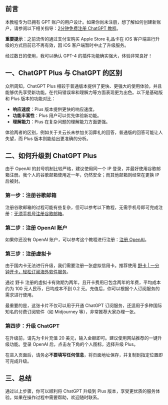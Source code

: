 ## 前言

本教程专为已拥有 GPT 账户的用户设计。如果你尚未注册，想了解如何创建新账户，请参阅以下相关指导：[2分钟免费注册 ChatGPT 教程](https://bit.ly/bewildcard)。

**重要提示**：之前流传的通过支付宝购买 Apple Store 礼品卡在 iOS 客户端进行升级的方式目前已不再有效，因 iOS 客户端暂时中止了升级服务。

经过数日的使用，我可以确认 GPT-4 的插件功能确实强大，体验非常良好！

## 一、ChatGPT Plus 与 ChatGPT 的区别

众所周知，ChatGPT Plus 相较于普通版本提供了更快、更强大的使用体验，并且能够优先享受新功能。在代码错误率和理解力等方面表现更为出色。以下是基础版和 Plus 版本的功能对比：

- **响应速度**：Plus 版本提供更快的响应速度。
- **功能丰富性**：Plus 用户可以优先体验新功能。
- **理解能力**：Plus 在复杂问题的理解能力方面更强。

体验两者的区别，例如关于关云长未参加关羽葬礼的回答，普通版的回答可能让人失望，而 Plus 版本则能给出更准确的分析。

## 二、如何升级到 ChatGPT Plus

由于 OpenAI 的封号机制比较严格，建议使用同一个 IP 登录，并最好使用谷歌邮箱注册。我个人的谷歌邮箱使用近一年，仍然安全；而其他邮箱则经常在更换 IP 后被封。

### 第一步：注册谷歌邮箱

注册谷歌邮箱的过程可能有些复杂，但可以参考以下教程，无需手机号即可完成注册：[无须手机号注册谷歌邮箱](https://bit.ly/bewildcard)。

### 第二步：注册 OpenAI 账户

如果你还没有 OpenAI 账户，可以参考这个教程进行注册：[注册 OpenAI](https://bit.ly/bewildcard)。

### 第三步：注册虚拟卡

由于国内卡无法进行升级，我们需要注册一张虚拟信用卡。推荐使用 [野卡 | 一分钟开卡，轻松订阅海外软件服务](https://bit.ly/bewildcard)。 

通过 野卡 注册的虚拟卡有效期为两年，且开卡费用已包含两年的年费，平均成本约为 100 元人民币，日均成本不到 0.2 元。充值后，你可以根据个人订阅服务的需求进行使用。

最重要的是，这张卡片不仅可以用于开通 ChatGPT 订阅服务，还适用于多种国际知名的付费订阅软件（如 Midjourney 等），非常推荐大家办理一张。

### 第四步：升级 ChatGPT

在升级前，请先为卡片充值 20 美元，输入金额即可。建议使用网站推荐的一键升级功能。登录 OpenAI 后，点击左下角的个人图标，选择升级 Plus。

在进入页面后，请务必**不要填写任何信息**，将页面地址保存，并复制到指定位置即可完成升级。

## 三、总结

通过以上步骤，你可以顺利将 ChatGPT 升级到 Plus 版本，享受更优质的服务体验。如果在操作过程中需要帮助，欢迎随时联系。